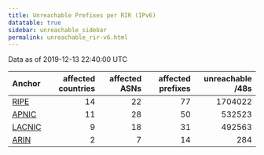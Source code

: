 ```yaml
---
title: Unreachable Prefixes per RIR (IPv6)
datatable: true
sidebar: unreachable_sidebar
permalink: unreachable_rir-v6.html
---
```


Data as of 2019-12-13 22:40:00 UTC


<div class="datatable-begin"></div>

| Anchor                                         |   affected countries |   affected ASNs |   affected prefixes |   unreachable /48s |
|:-----------------------------------------------|---------------------:|----------------:|--------------------:|-------------------:|
| [RIPE](unreachable_RIPE_NCC_RPKI_Root-v6.html) |                   14 |              22 |                  77 |            1704022 |
| [APNIC](unreachable_APNIC_RPKI_Root-v6.html)   |                   11 |              28 |                  50 |             532523 |
| [LACNIC](unreachable_LACNIC_RPKI_Root-v6.html) |                    9 |              18 |                  31 |             492563 |
| [ARIN](unreachable_ARIN-v6.html)               |                    2 |               7 |                  14 |                284 |

<div class="datatable-end"></div>